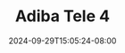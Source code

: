 --- 
title: "Adiba Tele 4"
description: "streaming   Adiba Tele 4 simontox video full terbaru"
date: 2024-09-29T15:05:24-08:00
file_code: "cm8rvzo9ye2m"
draft: false
cover: "erji5r1fys7dut0q.jpg"
tags: ["Adiba", "Tele", "bokep-indo", "bokep-viral", "bokep-ig"]
length: 142
fld_id: "1483867"
foldername: "Adiba"
categories: ["Adiba"]
views: 0
---